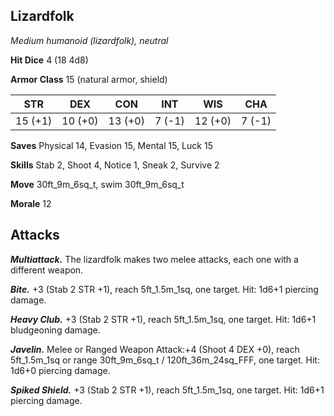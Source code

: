 ## Lizardfolk

*Medium humanoid (lizardfolk), neutral*

**Hit Dice** 4 (18 4d8)

**Armor Class** 15 (natural armor, shield)

| STR     | DEX     | CON     | INT     | WIS     | CHA     |
|---------|---------|---------|---------|---------|---------|
| 15 (+1) | 10 (+0) | 13 (+0) |  7 (-1) | 12 (+0) |  7 (-1) |

**Saves** Physical 14, Evasion 15, Mental 15, Luck 15

**Skills** Stab 2, Shoot 4, Notice 1, Sneak 2, Survive 2

**Move** 30ft\_9m\_6sq\_t, swim 30ft\_9m\_6sq\_t

**Morale** 12

## Attacks

***Multiattack.*** The lizardfolk makes two melee attacks, each one with a different weapon.

***Bite.*** +3 (Stab 2 STR +1), reach 5ft\_1.5m\_1sq, one target. Hit: 1d6+1 piercing damage.

***Heavy Club.*** +3 (Stab 2 STR +1), reach 5ft\_1.5m\_1sq, one target. Hit: 1d6+1 bludgeoning damage.

***Javelin.*** Melee or Ranged Weapon Attack:+4 (Shoot 4 DEX +0), reach 5ft\_1.5m\_1sq or range 30ft\_9m\_6sq\_t / 120ft\_36m\_24sq\_FFF, one target. Hit: 1d6+0 piercing damage.

***Spiked Shield.*** +3 (Stab 2 STR +1), reach 5ft\_1.5m\_1sq, one target. Hit: 1d6+1 piercing damage.

